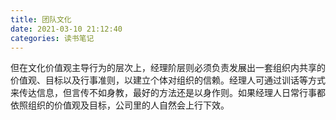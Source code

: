 ```yaml
---
title: 团队文化
date: 2021-03-10 21:12:40
categories: 读书笔记
---
```

但在文化价值观主导行为的层次上，经理阶层则必须负责发展出一套组织内共享的价值观、目标以及行事准则，以建立个体对组织的信赖。经理人可通过训话等方式来传达信息，但言传不如身教，最好的方法还是以身作则。如果经理人日常行事都依照组织的价值观及目标，公司里的人自然会上行下效。
